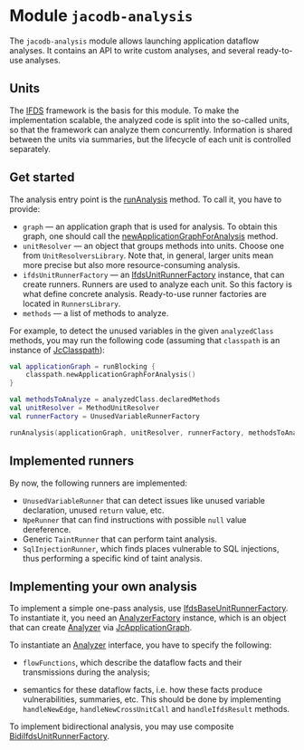 # Module `jacodb-analysis` 

The `jacodb-analysis` module allows launching application dataflow analyses.
It contains an API to write custom analyses, and several ready-to-use analyses.

## Units

The [IFDS](https://dx.doi.org/10.1145/199448.199462) framework is the basis for this module.
To make the implementation scalable, the analyzed code is split into the so-called units, so that the framework 
can analyze them concurrently.
Information is shared between the units via summaries, but the lifecycle of each unit is controlled
separately.

## Get started

The analysis entry point is the [runAnalysis] method. To call it, you have to provide:
* `graph` — an application graph that is used for analysis. To obtain this graph, one should call the [newApplicationGraphForAnalysis] method.
* `unitResolver` — an object that groups methods into units. Choose one from `UnitResolversLibrary`.
Note that, in general, larger units mean more precise but also more resource-consuming analysis.
* `ifdsUnitRunnerFactory` — an [IfdsUnitRunnerFactory] instance, that can create runners. Runners are used to analyze each unit. 
So this factory is what define concrete analysis.
  Ready-to-use runner factories are located in `RunnersLibrary`.
* `methods` — a list of methods to analyze.

For example, to detect the unused variables in the given `analyzedClass` methods, you may run the following code
(assuming that `classpath` is an instance of [JcClasspath]):

```kotlin
val applicationGraph = runBlocking { 
    classpath.newApplicationGraphForAnalysis()
}

val methodsToAnalyze = analyzedClass.declaredMethods
val unitResolver = MethodUnitResolver
val runnerFactory = UnusedVariableRunnerFactory

runAnalysis(applicationGraph, unitResolver, runnerFactory, methodsToAnalyze)
```

## Implemented runners

By now, the following runners are implemented:
* `UnusedVariableRunner` that can detect issues like unused variable declaration, unused `return` value, etc.
* `NpeRunner` that can find instructions with possible `null` value dereference.
* Generic `TaintRunner` that can perform taint analysis.
* `SqlInjectionRunner`, which finds places vulnerable to SQL injections, thus performing a specific kind of taint 
  analysis.

## Implementing your own analysis

To implement a simple one-pass analysis, use [IfdsBaseUnitRunnerFactory].
To instantiate it, you need an [AnalyzerFactory] instance, which is an object that can create [Analyzer] via
[JcApplicationGraph].

To instantiate an [Analyzer] interface, you have to specify the following:

* `flowFunctions`, which describe the dataflow facts and their transmissions during the analysis;

* semantics for these dataflow facts, i.e. how these facts produce vulnerabilities, summaries, etc. 
This should be done by implementing `handleNewEdge`, `handleNewCrossUnitCall` and `handleIfdsResult` methods.

To implement bidirectional analysis, you may use composite [BidiIfdsUnitRunnerFactory].

<!--- MODULE jacodb-analysis -->
<!--- INDEX org.jacodb.analysis -->

[runAnalysis]: https://jacodb.org/docs/jacodb-analysis/org.jacodb.analysis/run-analysis.html
[newApplicationGraphForAnalysis]: https://jacodb.org/docs/jacodb-analysis/org.jacodb.analysis.graph/new-application-graph-for-analysis.html
[IfdsUnitRunnerFactory]: https://jacodb.org/docs/jacodb-analysis/org.jacodb.analysis.engine/-ifds-unit-runner-factory/index.html
[JcClasspath]: https://jacodb.org/docs/jacodb-api/org.jacodb.api/-jc-classpath/index.html
[IfdsBaseUnitRunnerFactory]: https://jacodb.org/docs/jacodb-analysis/org.jacodb.analysis.engine/-ifds-base-unit-runner-factory/index.html
[AnalyzerFactory]: https://jacodb.org/docs/jacodb-analysis/org.jacodb.analysis.engine/-analyzer-factory/index.html
[Analyzer]: https://jacodb.org/docs/jacodb-analysis/org.jacodb.analysis.engine/-analyzer/index.html
[JcApplicationGraph]: https://jacodb.org/docs/jacodb-api/org.jacodb.api.analysis/-jc-application-graph/index.html
[BidiIfdsUnitRunnerFactory]: https://jacodb.org/docs/jacodb-analysis/org.jacodb.analysis.engine/-bidi-ifds-unit-runner-factory/index.html